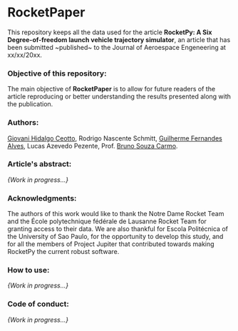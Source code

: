 # RocketPaper
This repository keeps all the data used for the article **RocketPy: A Six Degree-of-freedom launch vehicle trajectory simulator**, an article that has been submitted ~published~ to the Journal of Aeroespace Engeneering at xx/xx/20xx.

### Objective of this repository:
The main objective of **RocketPaper** is to allow for future readers of the article reproducing or better understanding the results presented along with the publication.

### Authors:
[Giovani Hidalgo Ceotto](https://orcid.org/0000-0002-1614-3028), 
Rodrigo Nascente Schmitt, 
[Guilherme Fernandes Alves](https://orcid.org/0000-0003-3873-2699), 
Lucas Azevedo Pezente, 
Prof. [Bruno Souza Carmo](https://orcid.org/0000-0002-2486-7026).

### Article's abstract:
*{Work in progress...}*

### Acknowledgments:
The authors of this work would like to thank the Notre Dame Rocket Team and the École polytechnique fédérale de Lausanne Rocket Team for granting access to their data. We are also thankful for Escola Politécnica of the University of Sao Paulo, for the opportunity to develop this study, and for all the members of Project Jupiter that contributed towards making RocketPy the current robust software.

### How to use:
*{Work in progress...}*

### Code of conduct:
*{Work in progress...}*
